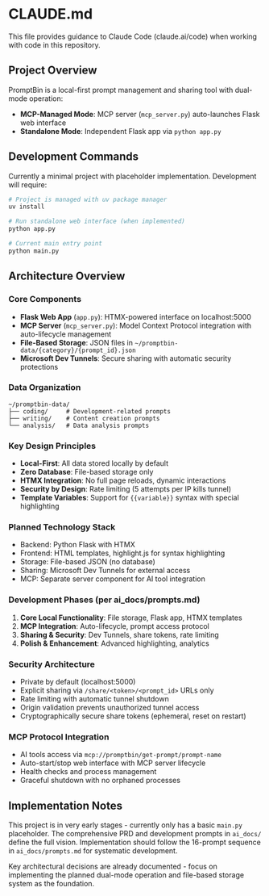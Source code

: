 # CLAUDE.md

This file provides guidance to Claude Code (claude.ai/code) when working with code in this repository.

## Project Overview

PromptBin is a local-first prompt management and sharing tool with dual-mode operation:
- **MCP-Managed Mode**: MCP server (`mcp_server.py`) auto-launches Flask web interface
- **Standalone Mode**: Independent Flask app via `python app.py`

## Development Commands

Currently a minimal project with placeholder implementation. Development will require:

```bash
# Project is managed with uv package manager
uv install

# Run standalone web interface (when implemented)
python app.py

# Current main entry point
python main.py
```

## Architecture Overview

### Core Components
- **Flask Web App** (`app.py`): HTMX-powered interface on localhost:5000
- **MCP Server** (`mcp_server.py`): Model Context Protocol integration with auto-lifecycle management
- **File-Based Storage**: JSON files in `~/promptbin-data/{category}/{prompt_id}.json`
- **Microsoft Dev Tunnels**: Secure sharing with automatic security protections

### Data Organization
```
~/promptbin-data/
├── coding/     # Development-related prompts
├── writing/    # Content creation prompts  
└── analysis/   # Data analysis prompts
```

### Key Design Principles
- **Local-First**: All data stored locally by default
- **Zero Database**: File-based storage only
- **HTMX Integration**: No full page reloads, dynamic interactions
- **Security by Design**: Rate limiting (5 attempts per IP kills tunnel)
- **Template Variables**: Support for `{{variable}}` syntax with special highlighting

### Planned Technology Stack
- Backend: Python Flask with HTMX
- Frontend: HTML templates, highlight.js for syntax highlighting
- Storage: File-based JSON (no database)
- Sharing: Microsoft Dev Tunnels for external access
- MCP: Separate server component for AI tool integration

### Development Phases (per ai_docs/prompts.md)
1. **Core Local Functionality**: File storage, Flask app, HTMX templates
2. **MCP Integration**: Auto-lifecycle, prompt access protocol
3. **Sharing & Security**: Dev Tunnels, share tokens, rate limiting
4. **Polish & Enhancement**: Advanced highlighting, analytics

### Security Architecture
- Private by default (localhost:5000)
- Explicit sharing via `/share/<token>/<prompt_id>` URLs only
- Rate limiting with automatic tunnel shutdown
- Origin validation prevents unauthorized tunnel access
- Cryptographically secure share tokens (ephemeral, reset on restart)

### MCP Protocol Integration
- AI tools access via `mcp://promptbin/get-prompt/prompt-name`
- Auto-start/stop web interface with MCP server lifecycle
- Health checks and process management
- Graceful shutdown with no orphaned processes

## Implementation Notes

This project is in very early stages - currently only has a basic `main.py` placeholder. The comprehensive PRD and development prompts in `ai_docs/` define the full vision. Implementation should follow the 16-prompt sequence in `ai_docs/prompts.md` for systematic development.

Key architectural decisions are already documented - focus on implementing the planned dual-mode operation and file-based storage system as the foundation.